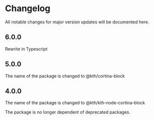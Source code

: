 # Changelog

All notable changes for major version updates will be documented here.

## 6.0.0

Rewrite in Typescript

## 5.0.0

The name of the package is changed to @kth/cortina-block

## 4.0.0

The name of the package is changed to @kth/kth-node-cortina-block

The package is no longer dependent of deprecated packages.
